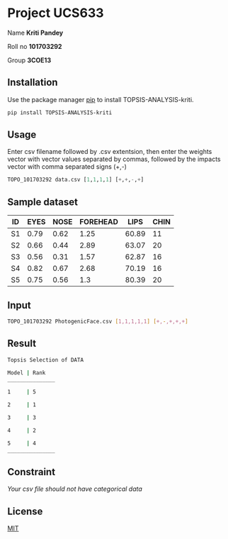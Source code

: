 # Project UCS633

Name **Kriti Pandey** 

Roll no **101703292**

Group **3COE13**


## Installation

Use the package manager [pip](https://pip.pypa.io/en/stable/) to install TOPSIS-ANALYSIS-kriti.

```bash
pip install TOPSIS-ANALYSIS-kriti
```

## Usage
Enter csv filename followed by .csv extentsion, then enter the weights vector with vector values separated by commas, followed by the impacts vector with comma separated signs (+,-)

```python
TOPO_101703292 data.csv [1,1,1,1] [+,+,-,+]
```
## Sample dataset

| ID | EYES | NOSE | FOREHEAD | LIPS  | CHIN |
|----|------|------|----------|-------|------|
| S1 | 0.79 | 0.62 | 1.25     | 60.89 | 11   |
| S2 | 0.66 | 0.44 | 2.89     | 63.07 | 20   |
| S3 | 0.56 | 0.31 | 1.57     | 62.87 | 16   |
| S4 | 0.82 | 0.67 | 2.68     | 70.19 | 16   |
| S5 | 0.75 | 0.56 | 1.3      | 80.39 | 20   |

## Input

```bash
TOPO_101703292 PhotogenicFace.csv [1,1,1,1,1] [+,-,+,+,+]
```
 ## Result

```bash
Topsis Selection of DATA

Model | Rank
_______________

1     | 5

2     | 1

3     | 3

4     | 2

5     | 4
_______________
```

## Constraint 
*Your csv file should not have categorical data*



## License
[MIT](https://choosealicense.com/licenses/mit/)